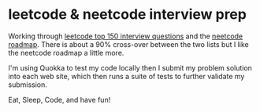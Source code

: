 # leetcode & neetcode interview prep

Working through [leetcode top 150 interview questions](https://leetcode.com/studyplan/top-interview-150/) and the [neetcode roadmap](https://neetcode.io/roadmap). There is about a 90% cross-over between the two lists but I like the neetcode roadmap a little more.

I'm using Quokka to test my code locally then I submit my problem solution into each web site, which then runs a suite of tests to further validate my submission.

Eat, Sleep, Code, and have fun!
